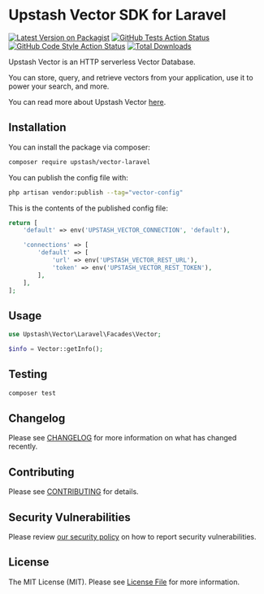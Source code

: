 # Upstash Vector SDK for Laravel

[![Latest Version on Packagist](https://img.shields.io/packagist/v/upstash/vector-laravel.svg?style=flat-square)](https://packagist.org/packages/upstash/vector-laravel)
[![GitHub Tests Action Status](https://img.shields.io/github/actions/workflow/status/upstash/vector-laravel/run-tests.yml?branch=main&label=tests&style=flat-square)](https://github.com/upstash/vector-laravel/actions?query=workflow%3Arun-tests+branch%3Amain)
[![GitHub Code Style Action Status](https://img.shields.io/github/actions/workflow/status/upstash/vector-laravel/fix-php-code-style-issues.yml?branch=main&label=code%20style&style=flat-square)](https://github.com/upstash/vector-laravel/actions?query=workflow%3A"Fix+PHP+code+style+issues"+branch%3Amain)
[![Total Downloads](https://img.shields.io/packagist/dt/upstash/vector-laravel.svg?style=flat-square)](https://packagist.org/packages/upstash/vector-laravel)

Upstash Vector is an HTTP serverless Vector Database.

You can store, query, and retrieve vectors from your application, use it to power your search, and more.

You can read more about Upstash Vector [here](https://docs.upstash.com/vector).

## Installation

You can install the package via composer:

```bash
composer require upstash/vector-laravel
```

You can publish the config file with:

```bash
php artisan vendor:publish --tag="vector-config"
```

This is the contents of the published config file:

```php
return [
    'default' => env('UPSTASH_VECTOR_CONNECTION', 'default'),

    'connections' => [
        'default' => [
            'url' => env('UPSTASH_VECTOR_REST_URL'),
            'token' => env('UPSTASH_VECTOR_REST_TOKEN'),
        ],
    ],
];
```

## Usage

```php
use Upstash\Vector\Laravel\Facades\Vector;

$info = Vector::getInfo();
```

## Testing

```bash
composer test
```

## Changelog

Please see [CHANGELOG](CHANGELOG.md) for more information on what has changed recently.

## Contributing

Please see [CONTRIBUTING](CONTRIBUTING.md) for details.

## Security Vulnerabilities

Please review [our security policy](../../security/policy) on how to report security vulnerabilities.

## License

The MIT License (MIT). Please see [License File](LICENSE.md) for more information.
